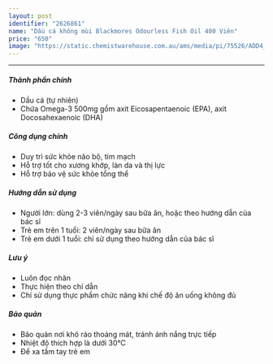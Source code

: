 ```yaml
---
layout: post
identifier: "2626861"
name: "Dầu cá không mùi Blackmores Odourless Fish Oil 400 Viên"
price: "650"
image: "https://static.chemistwarehouse.com.au/ams/media/pi/75526/ADD4_200.jpg"
---
```

---
##### Thành phần chính
- Dầu cá (tự nhiên)
- Chứa Omega-3 500mg gồm axit Eicosapentaenoic (EPA), axit Docosahexaenoic (DHA)

##### Công dụng chính
- Duy trì sức khỏe não bộ, tim mạch
- Hỗ trợ tốt cho xương khớp, làn da và thị lực
- Hỗ trợ bảo vệ sức khỏe tổng thể


##### Hướng dẫn sử dụng
- Người lớn: dùng 2-3 viên/ngày sau bữa ăn, hoặc theo hướng dẫn của bác sĩ
- Trẻ em trên 1 tuổi: 2 viên/ngày sau bữa ăn
- Trẻ em dưới 1 tuổi: chỉ sử dụng theo hướng dẫn của bác sĩ 


##### Lưu ý
- Luôn đọc nhãn
- Thực hiện theo chỉ dẫn
- Chỉ sử dụng thực phẩm chức năng khi chế độ ăn uống không đủ


##### Bảo quản
- Bảo quản nơi khô ráo thoáng mát, tránh ánh nắng trực tiếp
- Nhiệt độ thích hợp là dưới 30&#8451;
- Để xa tầm tay trẻ em
